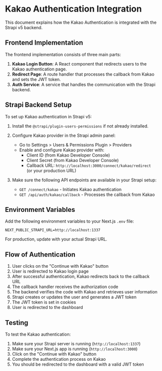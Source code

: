 # Kakao Authentication Integration

This document explains how the Kakao Authentication is integrated with the Strapi v5 backend.

## Frontend Implementation

The frontend implementation consists of three main parts:

1. **Kakao Login Button**: A React component that redirects users to the Kakao authentication page.
2. **Redirect Page**: A route handler that processes the callback from Kakao and sets the JWT token.
3. **Auth Service**: A service that handles the communication with the Strapi backend.

## Strapi Backend Setup

To set up Kakao authentication in Strapi v5:

1. Install the `@strapi/plugin-users-permissions` if not already installed.
2. Configure Kakao provider in the Strapi admin panel:
   - Go to Settings > Users & Permissions Plugin > Providers
   - Enable and configure Kakao provider with:
     - Client ID (from Kakao Developer Console)
     - Client Secret (from Kakao Developer Console)
     - Callback URL: `http://localhost:3000/connect/kakao/redirect` (or your production URL)

3. Make sure the following API endpoints are available in your Strapi setup:
   - `GET /connect/kakao` - Initiates Kakao authentication
   - `GET /api/auth/kakao/callback` - Processes the callback from Kakao

## Environment Variables

Add the following environment variables to your Next.js `.env` file:

```
NEXT_PUBLIC_STRAPI_URL=http://localhost:1337
```

For production, update with your actual Strapi URL.

## Flow of Authentication

1. User clicks on the "Continue with Kakao" button
2. User is redirected to Kakao login page
3. After successful authentication, Kakao redirects back to the callback URL
4. The callback handler receives the authorization code
5. The backend verifies the code with Kakao and retrieves user information
6. Strapi creates or updates the user and generates a JWT token
7. The JWT token is set in cookies
8. User is redirected to the dashboard

## Testing

To test the Kakao authentication:

1. Make sure your Strapi server is running (`http://localhost:1337`)
2. Make sure your Next.js app is running (`http://localhost:3000`)
3. Click on the "Continue with Kakao" button
4. Complete the authentication process on Kakao
5. You should be redirected to the dashboard with a valid JWT token 